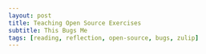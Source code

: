 ```yaml
---
layout: post
title: Teaching Open Source Exercises
subtitle: This Bugs Me
tags: [reading, reflection, open-source, bugs, zulip]
---
```

